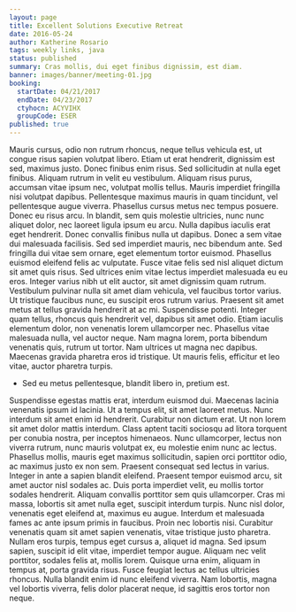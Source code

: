 ```yaml
---
layout: page
title: Excellent Solutions Executive Retreat
date: 2016-05-24
author: Katherine Rosario
tags: weekly links, java
status: published
summary: Cras mollis, dui eget finibus dignissim, est diam.
banner: images/banner/meeting-01.jpg
booking:
  startDate: 04/21/2017
  endDate: 04/23/2017
  ctyhocn: ACYVIHX
  groupCode: ESER
published: true
---
```

Mauris cursus, odio non rutrum rhoncus, neque tellus vehicula est, ut congue risus sapien volutpat libero. Etiam ut erat hendrerit, dignissim est sed, maximus justo. Donec finibus enim risus. Sed sollicitudin at nulla eget finibus. Aliquam rutrum in velit eu vestibulum. Aliquam risus purus, accumsan vitae ipsum nec, volutpat mollis tellus. Mauris imperdiet fringilla nisi volutpat dapibus. Pellentesque maximus mauris in quam tincidunt, vel pellentesque augue viverra. Phasellus cursus metus nec tempus posuere. Donec eu risus arcu. In blandit, sem quis molestie ultricies, nunc nunc aliquet dolor, nec laoreet ligula ipsum eu arcu. Nulla dapibus iaculis erat eget hendrerit. Donec convallis finibus nulla ut dapibus. Donec a sem vitae dui malesuada facilisis. Sed sed imperdiet mauris, nec bibendum ante.
Sed fringilla dui vitae sem ornare, eget elementum tortor euismod. Phasellus euismod eleifend felis ac vulputate. Fusce vitae felis sed nisl aliquet dictum sit amet quis risus. Sed ultrices enim vitae lectus imperdiet malesuada eu eu eros. Integer varius nibh ut elit auctor, sit amet dignissim quam rutrum. Vestibulum pulvinar nulla sit amet diam vehicula, vel faucibus tortor varius. Ut tristique faucibus nunc, eu suscipit eros rutrum varius. Praesent sit amet metus at tellus gravida hendrerit at ac mi. Suspendisse potenti. Integer quam tellus, rhoncus quis hendrerit vel, dapibus sit amet odio. Etiam iaculis elementum dolor, non venenatis lorem ullamcorper nec. Phasellus vitae malesuada nulla, vel auctor neque. Nam magna lorem, porta bibendum venenatis quis, rutrum ut tortor. Nam ultrices ut magna nec dapibus. Maecenas gravida pharetra eros id tristique. Ut mauris felis, efficitur et leo vitae, auctor pharetra turpis.

* Sed eu metus pellentesque, blandit libero in, pretium est.

Suspendisse egestas mattis erat, interdum euismod dui. Maecenas lacinia venenatis ipsum id lacinia. Ut a tempus elit, sit amet laoreet metus. Nunc interdum sit amet enim id hendrerit. Curabitur non dictum erat. Ut non lorem sit amet dolor mattis interdum. Class aptent taciti sociosqu ad litora torquent per conubia nostra, per inceptos himenaeos. Nunc ullamcorper, lectus non viverra rutrum, nunc mauris volutpat ex, eu molestie enim nunc ac lectus. Phasellus mollis, mauris eget maximus sollicitudin, sapien orci porttitor odio, ac maximus justo ex non sem. Praesent consequat sed lectus in varius.
Integer in ante a sapien blandit eleifend. Praesent tempor euismod arcu, sit amet auctor nisl sodales ac. Duis porta imperdiet velit, eu mollis tortor sodales hendrerit. Aliquam convallis porttitor sem quis ullamcorper. Cras mi massa, lobortis sit amet nulla eget, suscipit interdum turpis. Nunc nisl dolor, venenatis eget eleifend at, maximus eu augue. Interdum et malesuada fames ac ante ipsum primis in faucibus. Proin nec lobortis nisi. Curabitur venenatis quam sit amet sapien venenatis, vitae tristique justo pharetra. Nullam eros turpis, tempus eget cursus a, aliquet id magna. Sed ipsum sapien, suscipit id elit vitae, imperdiet tempor augue. Aliquam nec velit porttitor, sodales felis at, mollis lorem. Quisque urna enim, aliquam in tempus at, porta gravida risus. Fusce feugiat lectus ac tellus ultricies rhoncus. Nulla blandit enim id nunc eleifend viverra. Nam lobortis, magna vel lobortis viverra, felis dolor placerat neque, id sagittis eros tortor non neque.
